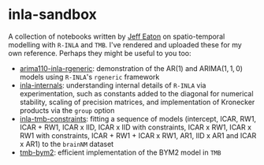 # inla-sandbox

A collection of notebooks written by [Jeff Eaton](https://www.imperial.ac.uk/people/jeffrey.eaton) on spatio-temporal modelling with `R-INLA` and `TMB`.
I've rendered and uploaded these for my own reference.
Perhaps they might be useful to you too:

* [arima110-inla-rgeneric](arima110-inla-rgeneric.html): demonstration of the $\text{AR}(1)$ and $\text{ARIMA}(1, 1, 0)$ models using `R-INLA`'s `rgeneric` framework
* [inla-internals](inla-internals.html): understanding internal details of `R-INLA` via experimentation, such as constants added to the diagonal for numerical stability, scaling of precision matrices, and implementation of Kronecker products via the `group` option
* [inla-tmb-constraints](inla-tmb-constraints.html): fitting a sequence of models (intercept, ICAR, RW1, ICAR + RW1, ICAR x IID, ICAR x IID with constraints, ICAR x RW1, ICAR x RW1 with constraints, ICAR + RW1 + ICAR x RW1, AR1, IID x AR1 and ICAR x AR1) to the `brainNM` dataset
* [tmb-bym2](tmb-bym2.html): efficient implementation of the BYM2 model in `TMB`
